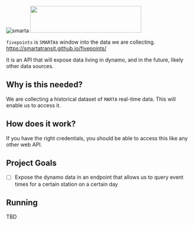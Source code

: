 ![smarta](https://user-images.githubusercontent.com/8289478/57379460-f873e280-7174-11e9-9c32-b737bc49650c.png)
<img src="https://user-images.githubusercontent.com/8289478/56633099-d6357d00-662a-11e9-9592-0c58dab8ca55.png" width="300" height="72" />

`fivepoints` is `SMARTA`s window into the data we are collecting.
https://smartatransit.github.io/fivepoints/

It is an API that will expose data living in dynamo, and in the future, likely other data sources.

## Why is this needed?
We are collecting a historical dataset of `MARTA` real-time data.  This will enable us to access it.

## How does it work?
If you have the right credentials, you should be able to access this like any other web API.

## Project Goals
- [ ] Expose the dynamo data in an endpoint that allows us to query event times for a certain station on a certain day

## Running

TBD
